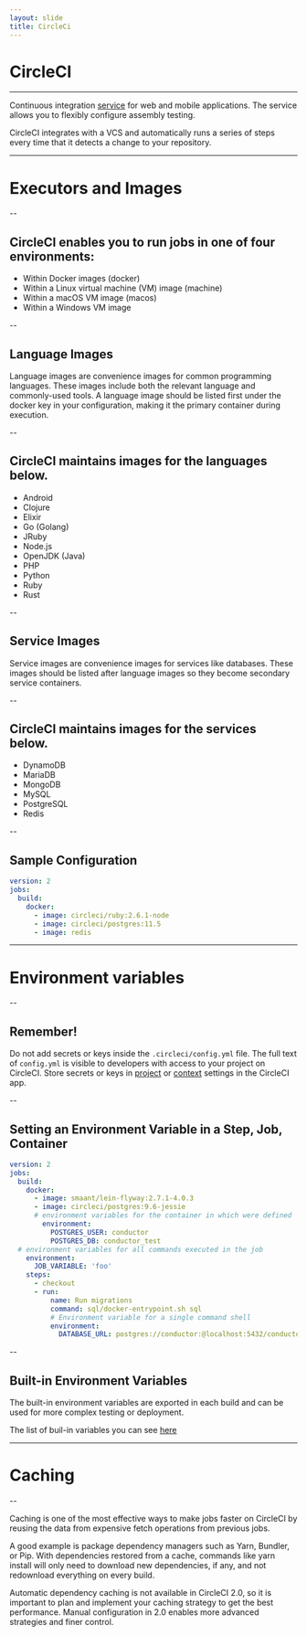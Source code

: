 ```yaml
---
layout: slide
title: CircleCi
---
```


# CircleCI

---

Continuous integration [service](https://circleci.com/) for web and mobile applications. The service allows you to flexibly configure assembly testing.

CircleCI integrates with a VCS and automatically runs a series of steps every time that it detects a change to your repository.

---

# Executors and Images

--

## CircleCI enables you to run jobs in one of four environments:

- Within Docker images (docker)
- Within a Linux virtual machine (VM) image (machine)
- Within a macOS VM image (macos)
- Within a Windows VM image

--

## Language Images
Language images are convenience images for common programming languages. These images include both the relevant language and commonly-used tools. A language image should be listed first under the docker key in your configuration, making it the primary container during execution.

--

## CircleCI maintains images for the languages below.

- Android
- Clojure
- Elixir
- Go (Golang)
- JRuby
- Node.js
- OpenJDK (Java)
- PHP
- Python
- Ruby
- Rust

--

## Service Images
Service images are convenience images for services like databases. These images should be listed after language images so they become secondary service containers.

--
## CircleCI maintains images for the services below.

- DynamoDB
- MariaDB
- MongoDB
- MySQL
- PostgreSQL
- Redis

--

## Sample Configuration
```yml
version: 2
jobs:
  build:
    docker:
      - image: circleci/ruby:2.6.1-node
      - image: circleci/postgres:11.5
      - image: redis
```

---

# Environment variables

--

## **Remember!** 

Do not add secrets or keys inside the `.circleci/config.yml` file. The full text of `config.yml` is visible to developers with access to your project on CircleCI. Store secrets or keys in [project](https://github.com/rubygarage/circledge/blob/master/intro_to_circleci.md#setting-an-environment-variable-in-a-project) or [context](https://github.com/rubygarage/circledge/blob/master/intro_to_circleci.md#setting-an-environment-variable-in-a-context) settings in the CircleCI app.

--
## Setting an Environment Variable in a Step, Job, Container
```yml
version: 2
jobs:
  build:
    docker:
      - image: smaant/lein-flyway:2.7.1-4.0.3
      - image: circleci/postgres:9.6-jessie
      # environment variables for the container in which were defined
        environment:
          POSTGRES_USER: conductor
          POSTGRES_DB: conductor_test
  # environment variables for all commands executed in the job
    environment:
      JOB_VARIABLE: 'foo'
    steps:
      - checkout
      - run:
          name: Run migrations
          command: sql/docker-entrypoint.sh sql
          # Environment variable for a single command shell
          environment:
            DATABASE_URL: postgres://conductor:@localhost:5432/conductor_test
```

--

## Built-in Environment Variables
The built-in environment variables are exported in each build and can be used for more complex testing or deployment.

The list of buil-in variables you can see [here](https://circleci.com/docs/2.0/env-vars/#built-in-environment-variables)

---

# Caching

--

Caching is one of the most effective ways to make jobs faster on CircleCI by reusing the data from expensive fetch operations from previous jobs.

A good example is package dependency managers such as Yarn, Bundler, or Pip. With dependencies restored from a cache, commands like yarn install will only need to download new dependencies, if any, and not redownload everything on every build.

Automatic dependency caching is not available in CircleCI 2.0, so it is important to plan and implement your caching strategy to get the best performance. Manual configuration in 2.0 enables more advanced strategies and finer control.

